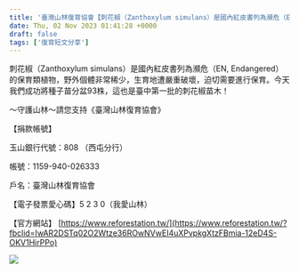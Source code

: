 ```yaml
---
title: '臺灣山林復育協會【刺花椒（Zanthoxylum simulans）是國內紅皮書列為瀕危（EN, Endangered）的保育類植物】2023/11/2'
date: Thu, 02 Nov 2023 01:41:28 +0000
draft: false
tags: ['復育短文分享']
---
```


刺花椒（Zanthoxylum simulans）是國內紅皮書列為瀕危（EN, Endangered）的保育類植物，野外個體非常稀少，生育地遭嚴重破壞，迫切需要進行保育。今天我們成功將種子苗分盆93株，這也是臺中第一批的刺花椒苗木！

～守護山林～請您支持《臺灣山林復育協會》

【捐款帳號】

玉山銀行代號：808 （西屯分行）

帳號：1159-940-026333

戶名：臺灣山林復育協會

【電子發票愛心碼】5 2 3 0（我愛山林）

【官方網站】 [https://www.reforestation.tw/](https://www.reforestation.tw/?fbclid=IwAR2DSTq02O2Wtze36ROwNVwEI4uXPvpkgXtzFBmia-12eD4S-OKV1HirPPo)

![](https://www.reforestation.tw/wp-content/uploads/2024/01/398976879_7218392254847019_6990687441539803748_n-768x1024.jpg)